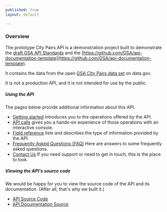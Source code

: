```yaml
---
published: true
layout: default

---
```

### Overview 

The prototype City Pairs API is a demonstration project built to demonstrate the [draft GSA API Standards](https://github.com/GSA/api-standards/tree/converting-gsa-standards) and the [https://github.com/GSA/api-documentation-template](https://github.com/GSA/api-documentation-template). 

It contains the data from the open [GSA City Pairs data set](https://catalog.data.gov/dataset/city-pair-program-api) on data.gov.

It is not a production API, and it is not intended for use by the public.


##### Using the API
The pages below provide additional information about this API.

- [Getting started](getting_started.html) introduces you to the operations offered by the API.
- [API calls](console/) gives you a hands-on experience of those operations with an interactive console.
- [Field reference](fields.html) lists and describes the type of information provided by the API.
- [Frequently Asked Questions (FAQ)](FAQ.html) Here are answers to some frequently asked questions.
- [Contact Us](contact_us.html) If you need support or need to get in touch, this is the place to look.

##### Viewing the API's source code
We would be happy for you to view the source code of the API and its documentation. (After all, that's why we built it.)

- [API Source Code](https://github.com/GSA/prototype-city-pairs-api)
- [API Documentation Source](https://github.com/GSA/prototype-city-pairs-api-documentation)

<body id="overview"></body>
